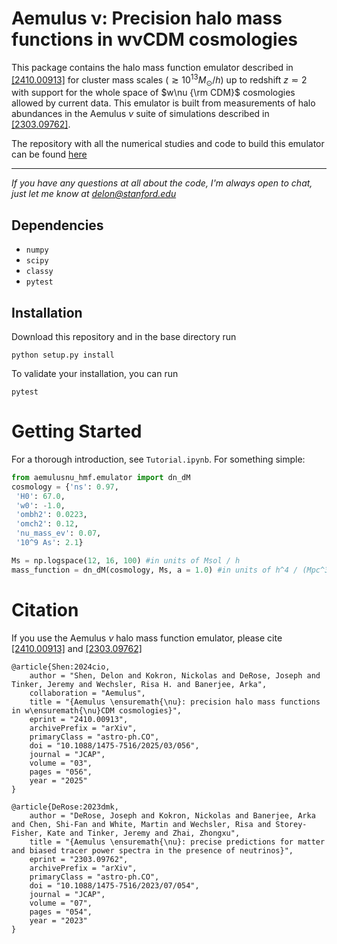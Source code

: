 # Aemulus ν: Precision halo mass functions in wνCDM cosmologies
This package contains the halo mass function emulator described in [ [2410.00913]](https://arxiv.org/abs/2410.00913) for cluster mass scales ($\gtrsim 10^{13}M_\odot  / h$) up to redshift $z \eqsim 2$ with support for the whole space of $w\nu {\rm CDM}$ cosmologies allowed by current data. This emulator is built from measurements of halo abundances in the Aemulus $\nu$ suite of simulations described in [ [2303.09762]](https://arxiv.org/abs/2303.09762).


The repository with all the numerical studies and code to build this emulator can be found [here](https://github.com/DelonShen/aemulusnu_hmf_development)

---

*If you have any questions at all about the code, I'm always open to chat, just let me know at [delon@stanford.edu](mailto:delon@stanford.edu)*

## Dependencies
- `numpy`
- `scipy`
- `classy`
- `pytest`

## Installation 
Download this repository and in the base directory run
```
python setup.py install
```
To validate your installation, you can run
```
pytest
```

# Getting Started
For a thorough introduction, see `Tutorial.ipynb`. For something simple:
```python
from aemulusnu_hmf.emulator import dn_dM
cosmology = {'ns': 0.97,
 'H0': 67.0,
 'w0': -1.0,
 'ombh2': 0.0223,
 'omch2': 0.12,
 'nu_mass_ev': 0.07,
 '10^9 As': 2.1}

Ms = np.logspace(12, 16, 100) #in units of Msol / h
mass_function = dn_dM(cosmology, Ms, a = 1.0) #in units of h^4 / (Mpc^3  Msol)
```

# Citation
If you use the Aemulus $\nu$ halo mass function emulator, please cite [ [2410.00913]](https://arxiv.org/abs/2410.00913) and [ [2303.09762]](https://arxiv.org/abs/2303.09762)

```
@article{Shen:2024cio,
    author = "Shen, Delon and Kokron, Nickolas and DeRose, Joseph and Tinker, Jeremy and Wechsler, Risa H. and Banerjee, Arka",
    collaboration = "Aemulus",
    title = "{Aemulus \ensuremath{\nu}: precision halo mass functions in w\ensuremath{\nu}CDM cosmologies}",
    eprint = "2410.00913",
    archivePrefix = "arXiv",
    primaryClass = "astro-ph.CO",
    doi = "10.1088/1475-7516/2025/03/056",
    journal = "JCAP",
    volume = "03",
    pages = "056",
    year = "2025"
}
```

```
@article{DeRose:2023dmk,
    author = "DeRose, Joseph and Kokron, Nickolas and Banerjee, Arka and Chen, Shi-Fan and White, Martin and Wechsler, Risa and Storey-Fisher, Kate and Tinker, Jeremy and Zhai, Zhongxu",
    title = "{Aemulus \ensuremath{\nu}: precise predictions for matter and biased tracer power spectra in the presence of neutrinos}",
    eprint = "2303.09762",
    archivePrefix = "arXiv",
    primaryClass = "astro-ph.CO",
    doi = "10.1088/1475-7516/2023/07/054",
    journal = "JCAP",
    volume = "07",
    pages = "054",
    year = "2023"
}
```
